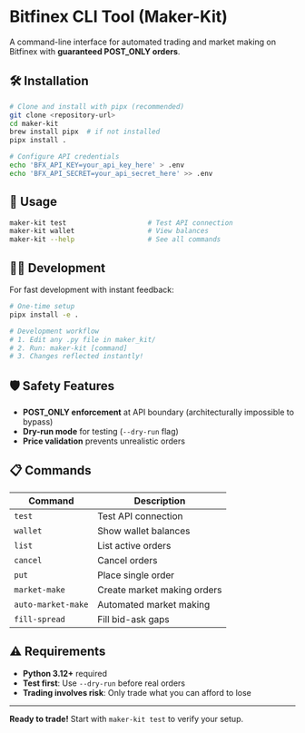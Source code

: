 # Bitfinex CLI Tool (Maker-Kit)

A command-line interface for automated trading and market making on Bitfinex with **guaranteed POST_ONLY orders**.

## 🛠️ Installation

```bash
# Clone and install with pipx (recommended)
git clone <repository-url>
cd maker-kit
brew install pipx  # if not installed
pipx install .

# Configure API credentials
echo 'BFX_API_KEY=your_api_key_here' > .env
echo 'BFX_API_SECRET=your_api_secret_here' >> .env
```

## 🚀 Usage

```bash
maker-kit test                    # Test API connection
maker-kit wallet                  # View balances
maker-kit --help                  # See all commands
```

## 👨‍💻 Development

For fast development with instant feedback:

```bash
# One-time setup
pipx install -e .

# Development workflow
# 1. Edit any .py file in maker_kit/
# 2. Run: maker-kit [command]
# 3. Changes reflected instantly!
```

## 🛡️ Safety Features

- **POST_ONLY enforcement** at API boundary (architecturally impossible to bypass)
- **Dry-run mode** for testing (`--dry-run` flag)
- **Price validation** prevents unrealistic orders

## 📋 Commands

| Command | Description |
|---------|-------------|
| `test` | Test API connection |
| `wallet` | Show wallet balances |
| `list` | List active orders |
| `cancel` | Cancel orders |
| `put` | Place single order |
| `market-make` | Create market making orders |
| `auto-market-make` | Automated market making |
| `fill-spread` | Fill bid-ask gaps |

## ⚠️ Requirements

- **Python 3.12+** required
- **Test first**: Use `--dry-run` before real orders
- **Trading involves risk**: Only trade what you can afford to lose

---

**Ready to trade!** Start with `maker-kit test` to verify your setup. 